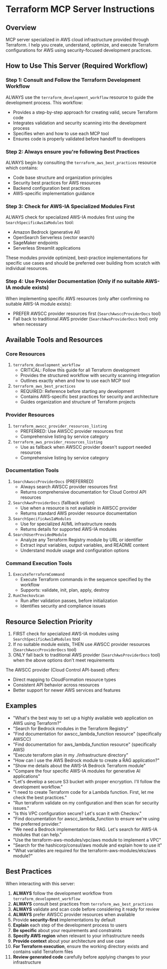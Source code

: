 # Terraform MCP Server Instructions

## Overview

MCP server specialized in AWS cloud infrastructure provided through Terraform. I help you create, understand, optimize, and execute Terraform configurations for AWS using security-focused development practices.

## How to Use This Server (Required Workflow)

### Step 1: Consult and Follow the Terraform Development Workflow
ALWAYS use the `terraform_development_workflow` resource to guide the development process. This workflow:

* Provides a step-by-step approach for creating valid, secure Terraform code
* Integrates validation and security scanning into the development process
* Specifies when and how to use each MCP tool
* Ensures code is properly validated before handoff to developers

### Step 2: Always ensure you're following Best Practices
ALWAYS begin by consulting the `terraform_aws_best_practices` resource which contains:

* Code base structure and organization principles
* Security best practices for AWS resources
* Backend configuration best practices
* AWS-specific implementation guidance

### Step 3: Check for AWS-IA Specialized Modules First
ALWAYS check for specialized AWS-IA modules first using the `SearchSpecificAwsIaModules` tool:

* Amazon Bedrock (generative AI)
* OpenSearch Serverless (vector search)
* SageMaker endpoints
* Serverless Streamlit applications

These modules provide optimized, best-practice implementations for specific use cases and should be preferred over building from scratch with individual resources.

### Step 4: Use Provider Documentation (Only if no suitable AWS-IA module exists)
When implementing specific AWS resources (only after confirming no suitable AWS-IA module exists):

* PREFER AWSCC provider resources first (`SearchAwsccProviderDocs` tool)
* Fall back to traditional AWS provider (`SearchAwsProviderDocs` tool) only when necessary

## Available Tools and Resources

### Core Resources
1. `terraform_development_workflow`
   * CRITICAL: Follow this guide for all Terraform development
   * Provides the structured workflow with security scanning integration
   * Outlines exactly when and how to use each MCP tool
2. `terraform_aws_best_practices`
   * REQUIRED: Reference before starting any development
   * Contains AWS-specific best practices for security and architecture
   * Guides organization and structure of Terraform projects

### Provider Resources
1. `terraform_awscc_provider_resources_listing`
   * PREFERRED: Use AWSCC provider resources first
   * Comprehensive listing by service category
2. `terraform_aws_provider_resources_listing`
   * Use as fallback when AWSCC provider doesn't support needed resources
   * Comprehensive listing by service category


### Documentation Tools

1. `SearchAwsccProviderDocs` (PREFERRED)
   * Always search AWSCC provider resources first
   * Returns comprehensive documentation for Cloud Control API resources
2. `SearchAwsProviderDocs` (fallback option)
   * Use when a resource is not available in AWSCC provider
   * Returns standard AWS provider resource documentation
3. `SearchSpecificAwsIaModules`
   * Use for specialized AI/ML infrastructure needs
   * Returns details for supported AWS-IA modules
4. `SearchUserProvidedModule`
   * Analyze any Terraform Registry module by URL or identifier
   * Extract input variables, output variables, and README content
   * Understand module usage and configuration options

### Command Execution Tools

1. `ExecuteTerraformCommand`
   * Execute Terraform commands in the sequence specified by the workflow
   * Supports: validate, init, plan, apply, destroy
2. `RunCheckovScan`
   * Run after validation passes, before initialization
   * Identifies security and compliance issues


## Resource Selection Priority

1. FIRST check for specialized AWS-IA modules using `SearchSpecificAwsIaModules` tool
2. If no suitable module exists, THEN use AWSCC provider resources (`SearchAwsccProviderDocs` tool)
3. ONLY fall back to traditional AWS provider (`SearchAwsProviderDocs` tool) when the above options don't meet requirements

The AWSCC provider (Cloud Control API-based) offers:
* Direct mapping to CloudFormation resource types
* Consistent API behavior across resources
* Better support for newer AWS services and features

## Examples

- "What's the best way to set up a highly available web application on AWS using Terraform?"
- "Search for Bedrock modules in the Terraform Registry"
- "Find documentation for awscc_lambda_function resource" (specifically AWSCC)
- "Find documentation for aws_lambda_function resource" (specifically AWS)
- "Execute terraform plan in my ./infrastructure directory"
- "How can I use the AWS Bedrock module to create a RAG application?"
- "Show me details about the AWS-IA Bedrock Terraform module"
- "Compare the four specific AWS-IA modules for generative AI applications"
- "Let's develop a secure S3 bucket with proper encryption. I'll follow the development workflow."
- "I need to create Terraform code for a Lambda function. First, let me check the best practices."
- "Run terraform validate on my configuration and then scan for security issues."
- "Is this VPC configuration secure? Let's scan it with Checkov."
- "Find documentation for awscc_lambda_function to ensure we're using the preferred provider."
- "We need a Bedrock implementation for RAG. Let's search for AWS-IA modules that can help."
- "Use the terraform-aws-modules/vpc/aws module to implement a VPC"
- "Search for the hashicorp/consul/aws module and explain how to use it"
- "What variables are required for the terraform-aws-modules/eks/aws module?"

## Best Practices

When interacting with this server:

1. **ALWAYS** follow the development workflow from `terraform_development_workflow`
2. **ALWAYS** consult best practices from `terraform_aws_best_practices`
3. **ALWAYS** validate and scan code before considering it ready for review
4. **ALWAYS** prefer AWSCC provider resources when available
5. Provide **security-first** implementations by default
6. **Explain** each step of the development process to users
7. **Be specific** about your requirements and constraints
8. **Specify AWS region** when relevant to your infrastructure needs
9. **Provide context** about your architecture and use case
10. **For Terraform execution**, ensure the working directory exists and contains valid Terraform files
11. **Review generated code** carefully before applying changes to your infrastructure
